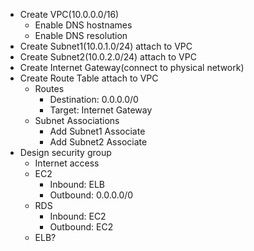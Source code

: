 * Create VPC(10.0.0.0/16)
  * Enable DNS hostnames
  * Enable DNS resolution
* Create Subnet1(10.0.1.0/24) attach to VPC
* Create Subnet2(10.0.2.0/24) attach to VPC
* Create Internet Gateway(connect to physical network)
* Create Route Table attach to VPC
  * Routes
    * Destination: 0.0.0.0/0
    * Target: Internet Gateway
  * Subnet Associations
    * Add Subnet1 Associate
    * Add Subnet2 Associate
* Design security group
  * Internet access
  * EC2
    * Inbound: ELB
    * Outbound: 0.0.0.0/0
  * RDS
    * Inbound: EC2
    * Outbound: EC2
  * ELB?
